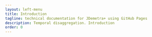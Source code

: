 ```yaml
---
layout: left-menu
title: Introduction
tagline: technical documentation for JDemetra+ using GitHub Pages
description: Temporal disaggregation. Introduction
order: 0
---
```



